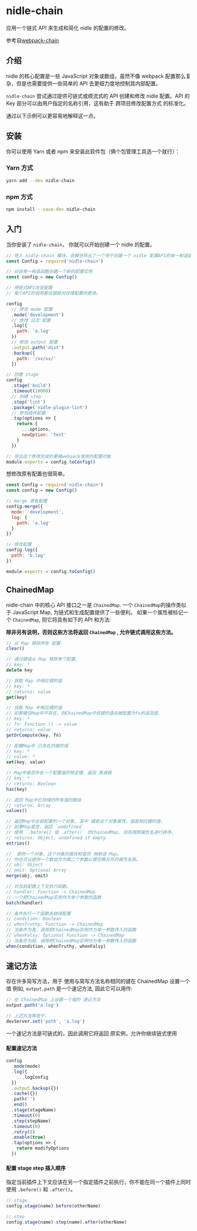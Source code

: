 # nidle-chain

应用一个链式 API 来生成和简化 nidle 的配置的修改。

参考自[webpack-chain](https://www.npmjs.com/package/webpack-chain)

## 介绍

nidle 的核心配置是一些 JavaScript 对象或数组，虽然不像 webpack 配置那么复杂，但是也需要提供一些简单的 API 去更细力度地控制其内部配置。

`nidle-chain` 尝试通过提供可链式或顺流式的 API 创建和修改 nidle 配置。API 的 Key 部分可以由用户指定的名称引用，这有助于 跨项目修改配置方式 的标准化。

通过以下示例可以更容易地解释这一点。

## 安装

你可以使用 Yarn 或者 npm 来安装此软件包（俩个包管理工具选一个就行）：

### **Yarn 方式**

```bash
yarn add --dev nidle-chain
```

### **npm 方式**

```bash
npm install --save-dev nidle-chain
```

## 入门

当你安装了 `nidle-chain`， 你就可以开始创建一个 nidle 的配置。

```js
// 导入 nidle-chain 模块，该模块导出了一个用于创建一个 nidle 配置API的单一构造函数。
const Config = require('nidle-chain')

// 对该单一构造函数创建一个新的配置实例
const config = new Config()

// 用链式API改变配置
// 每个API的调用都会跟踪对存储配置的更改。

config
  // 修改 mode 配置
  .mode('development')
  // 修改 日志 配置
  .log({
    path: 'a.log'
  })
  // 修改 output 配置
  .output.path('dist')
  .backup({
    path: '/xx/xx/'
  })

// 创建 stage
config
  .stage('build')
  .timeout(10000)
  // 创建 step
  .step('lint')
  .package('nidle-plugin-lint')
  // 修改插件配置
  .tap(options => {
    return {
      ...options,
      newOption: 'test'
    }
  })

// 导出这个修改完成的要被webpack使用的配置对象
module.exports = config.toConfig()
```

想修改原有配置也很简单。

```js
const Config = require('nidle-chain')
const config = new Config()

// merge 原有配置
config.merge({
  mode: 'development',
  log: {
    path: 'a.log'
  }
})

// 修改配置
config.log({
  path: 'b.log'
})

module.exports = config.toConfig()
```

## ChainedMap

nidle-chain 中的核心 API 接口之一是 `ChainedMap`. 一个 `ChainedMap`的操作类似于 JavaScript Map, 为链式和生成配置提供了一些便利。 如果一个属性被标记一个 `ChainedMap`, 则它将具有如下的 API 和方法:

**除非另有说明，否则这些方法将返回 `ChainedMap` , 允许链式调用这些方法。**

```js
// 从 Map 移除所有 配置.
clear()
```

```js
// 通过键值从 Map 移除单个配置.
// key: *
delete key
```

```js
// 获取 Map 中相应键的值
// key: *
// returns: value
get(key)
```

```js
// 获取 Map 中相应键的值
// 如果键在Map中不存在，则ChainedMap中该键的值会被配置为fn的返回值.
// key: *
// fn: Function () -> value
// returns: value
getOrCompute(key, fn)
```

```js
// 配置Map中 已存在的键的值
// key: *
// value: *
set(key, value)
```

```js
// Map中是否存在一个配置值的特定键，返回 真或假
// key: *
// returns: Boolean
has(key)
```

```js
// 返回 Map中已存储的所有值的数组
// returns: Array
values()
```

```js
// 返回Map中全部配置的一个对象, 其中 键是这个对象属性，值是相应键的值，
// 如果Map是空，返回 `undefined`
// 使用 `.before() 或 .after()` 的ChainedMap, 则将按照属性名进行排序。
// returns: Object, undefined if empty
entries()
```

```js
//  提供一个对象，这个对象的属性和值将 映射进 Map。
// 你也可以提供一个数组作为第二个参数以便忽略合并的属性名称。
// obj: Object
// omit: Optional Array
merge(obj, omit)
```

```js
// 对当前配置上下文执行函数。
// handler: Function -> ChainedMap
// 一个把ChainedMap实例作为单个参数的函数
batch(handler)
```

```js
// 条件执行一个函数去继续配置
// condition: Boolean
// whenTruthy: Function -> ChainedMap
// 当条件为真，调用把ChainedMap实例作为单一参数传入的函数
// whenFalsy: Optional Function -> ChainedMap
// 当条件为假，调用把ChainedMap实例作为单一参数传入的函数
when(condition, whenTruthy, whenFalsy)
```

## 速记方法

存在许多简写方法，用于 使用与简写方法名称相同的键在 ChainedMap 设置一个值
例如, `output.path` 是一个速记方法, 因此它可以用作:

```js
// 在 ChainedMap 上设置一个值的 速记方法
output.path('a.log')

// 上述方法等效于:
devServer.set('path', 'a.log')
```

一个速记方法是可链式的，因此调用它将返回 原实例，允许你继续链式使用

#### 配置速记方法

```js
config
  .mode(mode)
  .log({
    ...logConfig
  })
  .output.backup({})
  .cache({})
  .path('')
  .end()
  .stage(stageName)
  .timeout(0)
  .step(stepName)
  .timeout(0)
  .retry(0)
  .enable(true)
  .tap(options => {
    return modifyOptions
  })
```

#### 配置 stage step 插入顺序

指定当前插件上下文应该在另一个指定插件之前执行，你不能在同一个插件上同时使用 `.before()` 和 `.after()`。

```js
// stage
config.stage(name).before(otherName)

// step
config.stage(name).step(name).after(otherName)
```
